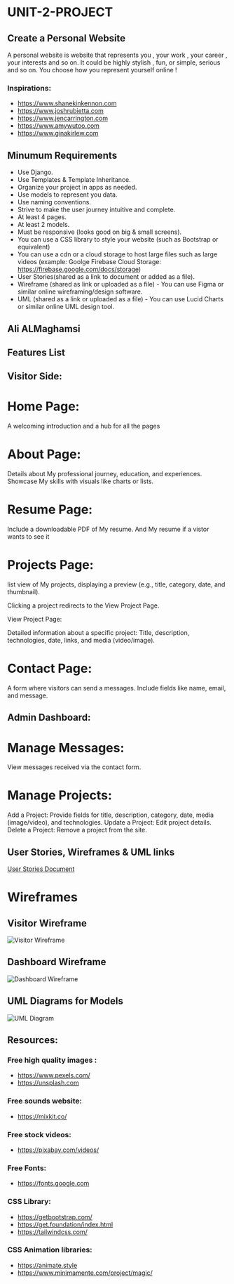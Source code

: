 # UNIT-2-PROJECT


## Create a Personal Website


A personal website is website that represents you , your work , your career , your interests and so on. It could be highly stylish , fun, or simple, serious and so on. You choose how you represent yourself online !



### Inspirations:
- https://www.shanekinkennon.com
- https://www.joshrubietta.com
- https://www.jencarrington.com
- https://www.amywutoo.com
- https://www.ginakirlew.com



## Minumum Requirements

- Use Django.
- Use Templates & Template Inheritance.
- Organize your project in apps as needed.
- Use models to represent you data.
- Use naming conventions.
- Strive to make the user journey intuitive and complete.
- At least 4 pages.
- At least 2 models.
- Must be responsive (looks good on big & small screens). 
- You can use a CSS library to style your website (such as Bootstrap or equivalent)
- You can use a cdn or a cloud storage to host large files such as large videos (example: Goolge Firebase Cloud Storage: https://firebase.google.com/docs/storage)
- User Stories(shared as a link to document or added as a file).
- Wireframe (shared as link or uploaded as a file) - You can use Figma or similar online wireframing/design software.
- UML (shared as a link or uploaded as a file) - You can use Lucid Charts or similar online UML design tool.



## Ali ALMaghamsi 

## Features List

## Visitor Side:

# Home Page:
A welcoming introduction and a hub for all the pages

# About Page:
Details about My professional journey, education, and experiences.
Showcase My skills with visuals like charts or lists.

# Resume Page:

Include a downloadable PDF of My resume.
And My resume if a vistor wants to see it 

# Projects Page:

list view of My projects, displaying a preview (e.g., title, category, date, and thumbnail).

Clicking a project redirects to the View Project Page.

View Project Page:

Detailed information about a specific project:
Title, description, technologies, date, links, and media (video/image).

# Contact Page:

A form where visitors can send a messages.
Include fields like name, email, and message.

## Admin Dashboard:

# Manage Messages:

View messages received via the contact form.

# Manage Projects:

Add a Project: Provide fields for title, description, category, date, media (image/video), and technologies.
Update a Project: Edit project details.
Delete a Project: Remove a project from the site.

## User Stories, Wireframes & UML links
[User Stories Document](req/userStories.pdf)


# Wireframes

## Visitor Wireframe
![Visitor Wireframe](req/visitor_wireframe.png)

## Dashboard Wireframe
![Dashboard Wireframe](req/Dashboard_wireframe.png)


## UML Diagrams for Models


![UML Diagram](req/UML_diagram.png)


## Resources:

### Free high quality images :
- https://www.pexels.com/
- https://unsplash.com




### Free sounds website:
- https://mixkit.co/

### Free stock videos:
- https://pixabay.com/videos/

### Free Fonts:
- https://fonts.google.com


### CSS Library:
- https://getbootstrap.com/
- https://get.foundation/index.html
- https://tailwindcss.com/

### CSS Animation libraries:
- https://animate.style
- https://www.minimamente.com/project/magic/
